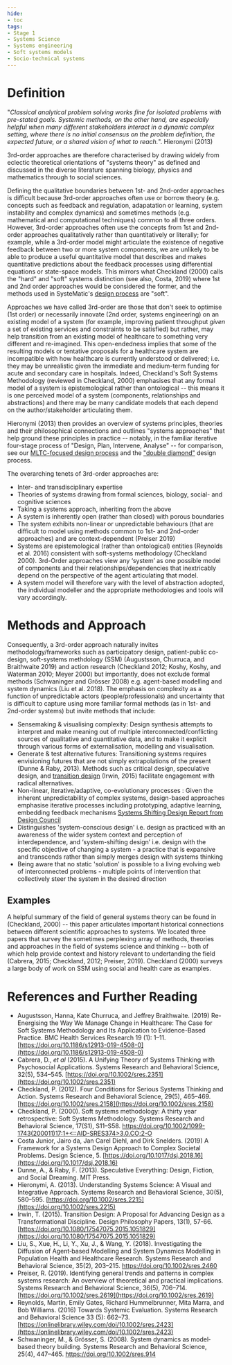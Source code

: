 ```yaml
---
hide:
- toc
tags:
- Stage 1
- Systems Science
- Systems engineering
- Soft systems models
- Socio-technical systems
---
```


# Definition
"*Classical analytical problem solving works fine for isolated problems with pre-stated goals. Systemic methods, on the other hand, are especially helpful when many different stakeholders interact in a dynamic complex setting, where there is no initial consensus on the problem definition, the expected future, or a shared vision of what to reach.*". Hieronymi (2013)

3rd-order approaches are therefore characterised by drawing widely from eclectic theoretical orientations of "systems theory" as defined and discussed in the diverse literature spanning biology, physics and mathematics through to social sciences.  

Defining the qualitative boundaries between 1st- and 2nd-order approaches is difficult because 3rd-order approaches often use or borrow theory (e.g. concepts such as feedback and regulation, adapatation or learning, system instability and complex dynamics) and sometimes methods (e.g. mathematical and computational techniques) common to all three orders.  However, 3rd-order approaches often use the concepts from 1st and 2nd-order approaches qualitatively rather than quantitatively or literally; for example, while a 3rd-order model might articulate the existence of negative feedback between two or more system components, we are unlikely to be able to produce a useful quantitative model that describes and makes quantitative predictions about the feedback processes using differential equations or state-space models.  This mirrors what Checkland (2000) calls the "hard" and "soft" systems distinction (see also, Costa, 2019) where 1st and 2nd order approaches would be considered the former, and the methods used in SysteMatic's [design process](https://systematic-nihr.github.io/transdisciplinary-synthesis-strategy/MLTC-learning-system-framework/) are "soft".  

Approaches we have called 3rd-order are those that don't seek to optimise (1st order) or necessarily innovate (2nd order, systems engineering) on an existing model of a system (for example, improving patient throughput *given* a set of existing services and constraints to be satisfied) but rather, may help transition from an existing model of healthcare to something very different and re-imagined.  This open-endedness implies that some of the resulting models or tentative proposals for a healthcare system are incompatible with how healthcare is currently understood or delivered; i.e. they may be unrealistic given the immediate and medium-term funding for acute and secondary care in hospitals.  Indeed, Checkland's Soft Systems Methodology (reviewed in Checkland, 2000) emphasises that any formal model of a system is epistemological rather than ontological -- this means it is one perceived model of a system (components, relationships and abstractions) and there may be many candidate models that each depend on the author/stakeholder articulating them.  

Hieronymi (2013) then provides an overview of systems principles, theories and their philosophical connections and outlines "systems approaches" that help ground these principles in practice -- notably, in the familiar iterative four-stage process of "Design, Plan, Intervene, Analyse" -- for comparison, see our [MLTC-focused design process](https://systematic-nihr.github.io/transdisciplinary-synthesis-strategy/MLTC-learning-system-framework/) and the ["double diamond"](https://en.wikipedia.org/wiki/Double_Diamond_(design_process_model)) design process.

The overarching tenets of 3rd-order approaches are:

 * Inter- and transdisciplinary expertise
 * Theories of systems drawing from formal sciences, biology, social- and cognitive sciences
 * Taking a systems approach, inheriting from the above
 * A system is inherently open (rather than closed) with porous boundaries
 * The system exhibits non-linear or unpredictable behaviours (that are difficult to model using methods common to 1st- and 2nd-order approaches) and are context-dependent (Preiser 2019)
 * Systems are epistemological (rather than ontological) entities (Reynolds et al. 2016) consistent with soft-systems methodology (Checkland 2000). 3rd-Order approaches view any ‘system’ as one possible model of components and their relationships/dependencies that inextricably depend on the perspective of the agent articulating that model.
 * A system model will therefore vary with the level of abstraction adopted, the individual modeller and the appropriate methodologies and tools will vary accordingly.

# Methods and Approach
Consequently, a 3rd-order approach naturally invites methodology/frameworks such as participatory design, patient-public co-design, soft-systems methdology (SSM) (Augustsson, Churruca, and Braithwaite 2019) and action research (Checkland 2012; Koshy, Koshy, and Waterman 2010; Meyer 2000) but importantly, does not exclude formal methods (Schwaninger and Grösser 2008) e.g. agent-based modelling and system dynamics (Liu et al. 2018). The emphasis on complexity as a function of unpredictable actors (people/professionals) and uncertainty that is difficult to capture using more familiar formal methods (as in 1st- and 2nd-order systems) but invite methods that include:

 * Sensemaking & visualising complexity: Design synthesis attempts to interpret and make meaning out of multiple interconnected/conflicting sources of qualitative and quantitative data, and to make it explicit through various forms of externalisation, modelling and visualisation.
 * Generate & test alternative futures: Transitioning systems requires envisioning futures that are not simply extrapolations of the present (Dunne & Raby, 2013). Methods such as critical design, speculative design, and [transition design](https://transitiondesignseminarcmu.net/the-transition-design-framework/) (Irwin, 2015) facilitate engagement with radical alternatives.
 * Non-linear, iterative/adaptive, co-evolutionary processes : Given the inherent unpredictability of complex systems, design-based approaches emphasise iterative processes including prototyping, adaptive learning, embedding feedback mechanisms [Systems Shifting Design Report from Design Council](https://www.designcouncil.org.uk/our-resources/archive/reports-resources/download-our-systems-shifting-design-report-1/)
 * Distinguishes 'system-conscious design' i.e. design as practiced with an awareness of the wider system context and perception of interdependence, and ‘system-shifting design’ i.e. design with the specific objective of changing a system - a practice that is expansive and transcends rather than simply merges design with systems thinking
 * Being aware that no static 'solution' is possible to a living evolving web of interconnected problems - multiple points of intervention that collectively steer the system in the desired direction

 
## Examples
A helpful summary of the field of general systems theory can be found in (Checkland, 2000) -- this paper articulates important historical connections between different scientific approaches to systems.
We located three papers that survey the sometimes perplexing array of methods, theories and approaches in the field of systems science and thinking -- both of which help provide context and history relevant to undertanding the field (Cabrera, 2015; Checkland, 2012; Preiser, 2019). 
Checkland (2000) surveys a large body of work on SSM using social and health care as examples.

# References and Further Reading
 * Augustsson, Hanna, Kate Churruca, and Jeffrey Braithwaite. (2019) Re-Energising the Way We Manage Change in Healthcare: The Case for Soft Systems Methodology and Its Application to Evidence-Based Practice. BMC Health Services Research 19 (1): 1–11. [https://doi.org/10.1186/s12913-019-4508-0](https://doi.org/10.1186/s12913-019-4508-0)
 * Cabrera, D., *et al* (2015). A Unifying Theory of Systems Thinking with Psychosocial Applications. Systems Research and Behavioral Science, 32(5), 534–545. [https://doi.org/10.1002/sres.2351](https://doi.org/10.1002/sres.2351)
 * Checkland, P. (2012). Four Conditions for Serious Systems Thinking and Action. Systems Research and Behavioral Science, 29(5), 465–469. [https://doi.org/10.1002/sres.2158](https://doi.org/10.1002/sres.2158)
 * Checkland, P. (2000). Soft systems methodology: A thirty year retrospective: Soft Systems Methodology. Systems Research and Behavioral Science, 17(S1), S11–S58. [https://doi.org/10.1002/1099-1743(200011)17:1+<::AID-SRES374>3.0.CO;2-O](https://doi.org/10.1002/1099-1743(200011)17:1+<::AID-SRES374>3.0.CO;2-O)
 * Costa Junior, Jairo da, Jan Carel Diehl, and Dirk Snelders. (2019) A Framework for a Systems Design Approach to Complex Societal Problems. Design Science, 5. [https://doi.org/10.1017/dsj.2018.16](https://doi.org/10.1017/dsj.2018.16)
 * Dunne, A., & Raby, F. (2013). Speculative Everything: Design, Fiction, and Social Dreaming. MIT Press.
 * Hieronymi, A. (2013). Understanding Systems Science: A Visual and Integrative Approach. Systems Research and Behavioral Science, 30(5), 580–595. [https://doi.org/10.1002/sres.2215](https://doi.org/10.1002/sres.2215)
 * Irwin, T. (2015). Transition Design: A Proposal for Advancing Design as a Transformational Discipline. Design Philosophy Papers, 13(1), 57-66. [https://doi.org/10.1080/17547075.2015.1051829](https://doi.org/10.1080/17547075.2015.1051829)
 * Liu, S., Xue, H., Li, Y., Xu, J., & Wang, Y. (2018). Investigating the Diffusion of Agent‐based Modelling and System Dynamics Modelling in Population Health and Healthcare Research. Systems Research and Behavioral Science, 35(2), 203–215. https://doi.org/10.1002/sres.2460
 * Preiser, R. (2019). Identifying general trends and patterns in complex systems research: An overview of theoretical and practical implications. Systems Research and Behavioral Science, 36(5), 706–714. [https://doi.org/10.1002/sres.2619](https://doi.org/10.1002/sres.2619)
 * Reynolds, Martin, Emily Gates, Richard Hummelbrunner, Mita Marra, and Bob Williams. (2016) Towards Systemic Evaluation. Systems Research and Behavioral Science 33 (5): 662–73. [https://onlinelibrary.wiley.com/doi/10.1002/sres.2423](https://onlinelibrary.wiley.com/doi/10.1002/sres.2423)
 * Schwaninger, M., & Grösser, S. (2008). System dynamics as model‐based theory building. Systems Research and Behavioral Science, 25(4), 447–465. https://doi.org/10.1002/sres.914

 




